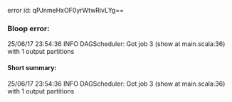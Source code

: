 error id: qPJnmeHxOF0yrWtwRivLYg==
### Bloop error:

25/06/17 23:54:36 INFO DAGScheduler: Got job 3 (show at main.scala:36) with 1 output partitions
#### Short summary: 

25/06/17 23:54:36 INFO DAGScheduler: Got job 3 (show at main.scala:36) with 1 output partitions